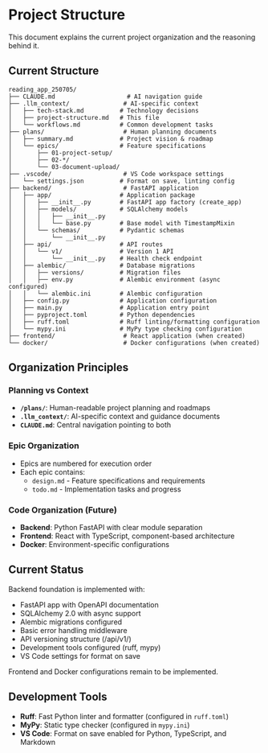 # Project Structure

This document explains the current project organization and the reasoning behind it.

## Current Structure

```
reading_app_250705/
├── CLAUDE.md                    # AI navigation guide
├── .llm_context/               # AI-specific context
│   ├── tech-stack.md          # Technology decisions
│   ├── project-structure.md   # This file
│   └── workflows.md           # Common development tasks
├── plans/                      # Human planning documents
│   ├── summary.md             # Project vision & roadmap
│   └── epics/                 # Feature specifications
│       ├── 01-project-setup/
│       ├── 02-*/
│       └── 03-document-upload/
├── .vscode/                    # VS Code workspace settings
│   └── settings.json          # Format on save, linting config
├── backend/                    # FastAPI application
│   ├── app/                   # Application package
│   │   ├── __init__.py        # FastAPI app factory (create_app)
│   │   ├── models/            # SQLAlchemy models
│   │   │   ├── __init__.py
│   │   │   └── base.py        # Base model with TimestampMixin
│   │   └── schemas/           # Pydantic schemas
│   │       └── __init__.py
│   ├── api/                   # API routes
│   │   └── v1/                # Version 1 API
│   │       └── __init__.py    # Health check endpoint
│   ├── alembic/               # Database migrations
│   │   ├── versions/          # Migration files
│   │   ├── env.py             # Alembic environment (async configured)
│   │   └── alembic.ini        # Alembic configuration
│   ├── config.py              # Application configuration
│   ├── main.py                # Application entry point
│   ├── pyproject.toml         # Python dependencies
│   ├── ruff.toml              # Ruff linting/formatting configuration
│   └── mypy.ini               # MyPy type checking configuration
├── frontend/                   # React application (when created)
└── docker/                     # Docker configurations (when created)
```

## Organization Principles

### Planning vs Context

- **`/plans/`**: Human-readable project planning and roadmaps
- **`.llm_context/`**: AI-specific context and guidance documents
- **`CLAUDE.md`**: Central navigation pointing to both

### Epic Organization

- Epics are numbered for execution order
- Each epic contains:
  - `design.md` - Feature specifications and requirements
  - `todo.md` - Implementation tasks and progress

### Code Organization (Future)  

- **Backend**: Python FastAPI with clear module separation
- **Frontend**: React with TypeScript, component-based architecture
- **Docker**: Environment-specific configurations

## Current Status

Backend foundation is implemented with:

- FastAPI app with OpenAPI documentation
- SQLAlchemy 2.0 with async support
- Alembic migrations configured
- Basic error handling middleware
- API versioning structure (/api/v1/)
- Development tools configured (ruff, mypy)
- VS Code settings for format on save

Frontend and Docker configurations remain to be implemented.

## Development Tools

- **Ruff**: Fast Python linter and formatter (configured in `ruff.toml`)
- **MyPy**: Static type checker (configured in `mypy.ini`)
- **VS Code**: Format on save enabled for Python, TypeScript, and Markdown
